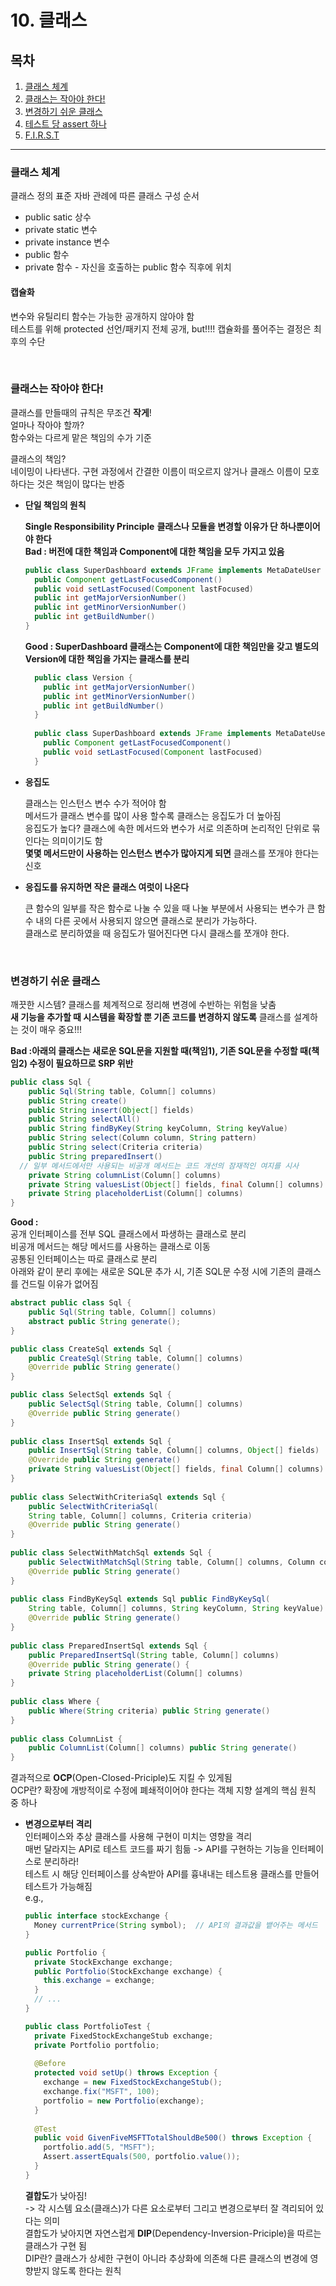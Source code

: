 # 10. 클래스

## 목차

1. [클래스 체계](#클래스-체계)
2. [클래스는 작아야 한다!](#클래스는-작아야-한다!)
3. [변경하기 쉬운 클래스](#변경하기-쉬운-클래스)
4. [테스트 당 assert 하나](#테스트-당-assert-하나)
5. [F.I.R.S.T](#F.I.R.S.T)

---

### 클래스 체계

클래스 정의 표준 자바 관례에 따른 클래스 구성 순서

* public satic 상수
* private static 변수
* private instance 변수
* public 함수
* private 함수 - 자신을 호출하는 public 함수 직후에 위치

#### 캡슐화  

변수와 유틸리티 함수는 가능한 공개하지 않아야 함  
테스트를 위해 protected 선언/패키지 전체 공개, but!!!! 캡슐화를 풀어주는 결정은 최후의 수단

<br>

### 클래스는 작아야 한다!

클래스를 만들때의 규칙은 무조건 **작게**!  
얼마나 작아야 할까?  
함수와는 다르게 맡은 책임의 수가 기준

클래스의 책임?  
네이밍이 나타낸다. 구현 과정에서 간결한 이름이 떠오르지 않거나 클래스 이름이 모호하다는 것은 책임이 많다는 반증  

* **단일 책임의 원칙**
  
  **Single Responsibility Principle**
  **클래스나 모듈을 변경할 이유가 단 하나뿐이어야 한다**  
**Bad : 버전에 대한 책임과 Component에 대한 책임을 모두 가지고 있음**   
  
  ```java
  public class SuperDashboard extends JFrame implements MetaDateUser {
    public Component getLastFocusedComponent()
    public void setLastFocused(Component lastFocused)
    public int getMajorVersionNumber()
    public int getMinorVersionNumber()
    public int getBuildNumber()
  }
  ```

  **Good : SuperDashboard 클래스는 Component에 대한 책임만을 갖고 별도의 Version에 대한 책임을 가지는 클래스를 분리**  
  
  ```java
    public class Version {
      public int getMajorVersionNumber()
      public int getMinorVersionNumber()
      public int getBuildNumber()
    }
    
    public class SuperDashboard extends JFrame implements MetaDateUser {
      public Component getLastFocusedComponent()
      public void setLastFocused(Component lastFocused)
    }
  ```


* **응집도**

  클래스는 인스턴스 변수 수가 적어야 함   
  메서드가 클래스 변수를 많이 사용 할수록 클래스는 응집도가 더 높아짐  
  응집도가 높다? 클래스에 속한 메서드와 변수가 서로 의존하며 논리적인 단위로 묶인다는 의미이기도 함  
  **몇몇 메서드만이 사용하는 인스턴스 변수가 많아지게 되면** 클래스를 쪼개야 한다는 신호

* **응집도를 유지하면 작은 클래스 여럿이 나온다**

  큰 함수의 일부를 작은 함수로 나눌 수 있을 때 나눌 부분에서 사용되는 변수가 큰 함수 내의 다른 곳에서 사용되지 않으면 클래스로 분리가 가능하다.  
  클래스로 분리하였을 때 응집도가 떨어진다면 다시 클래스를 쪼개야 한다.

<br>

### 변경하기 쉬운 클래스

깨끗한 시스템? 클래스를 체계적으로 정리해 변경에 수반하는 위험을 낮춤  
**새 기능을 추가할 때 시스템을 확장할 뿐 기존 코드를 변경하지 않도록** 클래스를 설계하는 것이 매우 중요!!!

**Bad :아래의 클래스는 새로운 SQL문을 지원할 때(책임1), 기존 SQL문을 수정할 때(책임2) 수정이 필요하므로 SRP 위반**  

```java
public class Sql {
	public Sql(String table, Column[] columns)
	public String create()
	public String insert(Object[] fields)
	public String selectAll()
	public String findByKey(String keyColumn, String keyValue)
	public String select(Column column, String pattern)
	public String select(Criteria criteria)
	public String preparedInsert()
  // 일부 메서드에서만 사용되는 비공개 메서드는 코드 개선의 잠재적인 여지를 시사
	private String columnList(Column[] columns)
	private String valuesList(Object[] fields, final Column[] columns) private String selectWithCriteria(String criteria)
	private String placeholderList(Column[] columns)
}
```

**Good :**  
공개 인터페이스를 전부 SQL 클래스에서 파생하는 클래스로 분리  
비공개 메서드는 해당 메서드를 사용하는 클래스로 이동  
공통된 인터페이스는 따로 클래스로 분리  
아래와 같이 분리 후에는 새로운 SQL문 추가 시, 기존 SQL문 수정 시에 기존의 클래스를 건드릴 이유가 없어짐

```java
abstract public class Sql {
	public Sql(String table, Column[] columns) 
	abstract public String generate();
}

public class CreateSql extends Sql {
	public CreateSql(String table, Column[] columns) 
	@Override public String generate()
}

public class SelectSql extends Sql {
	public SelectSql(String table, Column[] columns) 
	@Override public String generate()
}
	
public class InsertSql extends Sql {
	public InsertSql(String table, Column[] columns, Object[] fields) 
	@Override public String generate()
	private String valuesList(Object[] fields, final Column[] columns)
}
	
public class SelectWithCriteriaSql extends Sql { 
	public SelectWithCriteriaSql(
	String table, Column[] columns, Criteria criteria) 
	@Override public String generate()
}
	
public class SelectWithMatchSql extends Sql { 
	public SelectWithMatchSql(String table, Column[] columns, Column column, String pattern) 
	@Override public String generate()
}
	
public class FindByKeySql extends Sql public FindByKeySql(
	String table, Column[] columns, String keyColumn, String keyValue) 
	@Override public String generate()
}
	
public class PreparedInsertSql extends Sql {
	public PreparedInsertSql(String table, Column[] columns) 
	@Override public String generate() {
	private String placeholderList(Column[] columns)
}
	
public class Where {
	public Where(String criteria) public String generate()
}
	
public class ColumnList {
	public ColumnList(Column[] columns) public String generate()
}
```

결과적으로 **OCP**(Open-Closed-Priciple)도 지킬 수 있게됨   
OCP란? 확장에 개방적이로 수정에 폐쇄적이어야 한다는 객체 지향 설계의 핵심 원칙 중 하나

* **변경으로부터 격리**  
  인터페이스와 추상 클래스를 사용해 구현이 미치는 영향을 격리  
  매번 달라지는 API로 테스트 코드를 짜기 힘듦 -> API를 구현하는 기능을 인터페이스로 분리하라!  
  테스트 시 해당 인터페이스를 상속받아 API를 흉내내는 테스트용 클래스를 만들어 테스트가 가능해짐  
  e.g.,

  ```java
  public interface stockExchange {
    Money currentPrice(String symbol);  // API의 결과값을 뱉어주는 메서드
  }
  
  public Portfolio {
    private StockExchange exchange;
    public Portfolio(StockExchange exchange) {
      this.exchange = exchange;
    }
    // ...
  }
  
  public class PortfolioTest {
    private FixedStockExchangeStub exchange;
    private Portfolio portfolio;
    
    @Before
    protected void setUp() throws Exception {
      exchange = new FixedStockExchangeStub();
      exchange.fix("MSFT", 100);
      portfolio = new Portfolio(exchange);
    }
    
    @Test
    public void GivenFiveMSFTTotalShouldBe500() throws Exception {
      portfolio.add(5, "MSFT");
      Assert.assertEquals(500, portfolio.value());
    }
  }
  ```

  **결합도**가 낮아짐!  
  -> 각 시스템 요소(클래스)가 다른 요소로부터 그리고 변경으로부터 잘 격리되어 있다는 의미  
  결합도가 낮아지면 자연스럽게 **DIP**(Dependency-Inversion-Priciple)을 따르는 클래스가 구현 됨  
  DIP란? 클래스가 상세한 구현이 아니라 추상화에 의존해 다른 클래스의 변경에 영향받지 않도록 한다는 원칙